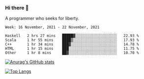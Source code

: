 ### Hi there 👋

<!--
**shejialuo/shejialuo** is a ✨ _special_ ✨ repository because its `README.md` (this file) appears on your GitHub profile.

Here are some ideas to get you started:

- 🔭 I’m currently working on ...
- 🌱 I’m currently learning ...
- 👯 I’m looking to collaborate on ...
- 🤔 I’m looking for help with ...
- 💬 Ask me about ...
- 📫 How to reach me: ...
- 😄 Pronouns: ...
- ⚡ Fun fact: ...
-->

A programmer who seeks for liberty.

<!--START_SECTION:waka-->
```text
Week: 16 November, 2021 - 22 November, 2021

Haskell   2 hrs 27 mins   █████▓░░░░░░░░░░░░░░░░░░░   22.93 % 
Scala     1 hr 55 mins    ████▒░░░░░░░░░░░░░░░░░░░░   17.93 % 
C++       1 hr 34 mins    ███▓░░░░░░░░░░░░░░░░░░░░░   14.78 % 
HTML      1 hr 15 mins    ███░░░░░░░░░░░░░░░░░░░░░░   11.75 % 
Other     1 hr 8 mins     ██▓░░░░░░░░░░░░░░░░░░░░░░   10.70 % 
```
<!--END_SECTION:waka-->

[![Anurag's GitHub stats](https://github-readme-stats.vercel.app/api?username=shejialuo&show_icons=true&theme=dracula)](https://github.com/anuraghazra/github-readme-stats)

[![Top Langs](https://github-readme-stats.vercel.app/api/top-langs/?username=shejialuo&layout=compact&hide=javascript,html,css,typescript)](https://github.com/anuraghazra/github-readme-stats)
